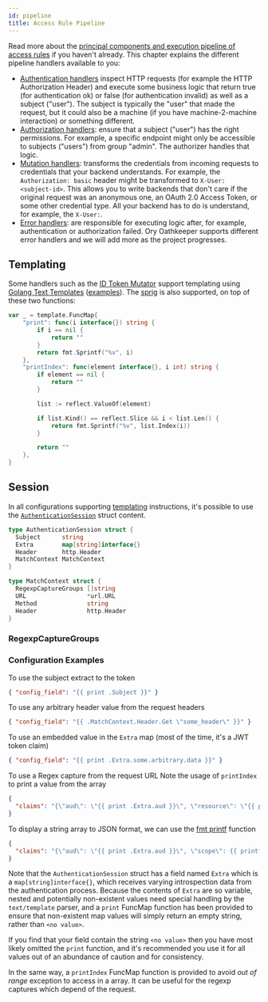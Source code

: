 ```yaml
---
id: pipeline
title: Access Rule Pipeline
---
```


Read more about the
[principal components and execution pipeline of access rules](api-access-rules.md)
if you haven't already. This chapter explains the different pipeline handlers
available to you:

- [Authentication handlers](pipeline/authn.md) inspect HTTP requests (for
  example the HTTP Authorization Header) and execute some business logic that
  return true (for authentication ok) or false (for authentication invalid) as
  well as a subject ("user"). The subject is typically the "user" that made the
  request, but it could also be a machine (if you have machine-2-machine
  interaction) or something different.
- [Authorization handlers](pipeline/authz.md): ensure that a subject ("user")
  has the right permissions. For example, a specific endpoint might only be
  accessible to subjects ("users") from group "admin". The authorizer handles
  that logic.
- [Mutation handlers](pipeline/mutator.md): transforms the credentials from
  incoming requests to credentials that your backend understands. For example,
  the `Authorization: basic` header might be transformed to
  `X-User: <subject-id>`. This allows you to write backends that don't care if
  the original request was an anonymous one, an OAuth 2.0 Access Token, or some
  other credential type. All your backend has to do is understand, for example,
  the `X-User:`.
- [Error handlers](pipeline/error.md): are responsible for executing logic
  after, for example, authentication or authorization failed. Ory Oathkeeper
  supports different error handlers and we will add more as the project
  progresses.

## Templating

Some handlers such as the [ID Token Mutator](pipeline/mutator.md#id_token)
support templating using
[Golang Text Templates](https://golang.org/pkg/text/template/)
([examples](https://blog.gopheracademy.com/advent-2017/using-go-templates/)).
The [sprig](http://masterminds.github.io/sprig/) is also supported, on top of
these two functions:

```go
var _ = template.FuncMap{
    "print": func(i interface{}) string {
        if i == nil {
            return ""
        }
        return fmt.Sprintf("%v", i)
    },
    "printIndex": func(element interface{}, i int) string {
        if element == nil {
            return ""
        }

        list := reflect.ValueOf(element)

        if list.Kind() == reflect.Slice && i < list.Len() {
            return fmt.Sprintf("%v", list.Index(i))
        }

        return ""
    },
}
```

## Session

In all configurations supporting [templating](#templating) instructions, it's
possible to use the
[`AuthenticationSession`](https://github.com/ory/oathkeeper/blob/master/pipeline/authn/authenticator.go#L39)
struct content.

```go
type AuthenticationSession struct {
  Subject      string
  Extra        map[string]interface{}
  Header       http.Header
  MatchContext MatchContext
}

type MatchContext struct {
  RegexpCaptureGroups []string
  URL                 *url.URL
  Method              string
  Header              http.Header
}
```

### RegexpCaptureGroups

### Configuration Examples

To use the subject extract to the token

```json
{ "config_field": "{{ print .Subject }}" }
```

To use any arbitrary header value from the request headers

```json
{ "config_field": "{{ .MatchContext.Header.Get \"some_header\" }}" }
```

To use an embedded value in the `Extra` map (most of the time, it's a JWT token
claim)

```json
{ "config_field": "{{ print .Extra.some.arbitrary.data }}" }
```

To use a Regex capture from the request URL Note the usage of `printIndex` to
print a value from the array

```json
{
  "claims": "{\"aud\": \"{{ print .Extra.aud }}\", \"resource\": \"{{ printIndex .MatchContext.RegexpCaptureGroups 0 }}\""
}
```

To display a string array to JSON format, we can use the
[fmt printf](https://golang.org/pkg/fmt/) function

```json
{
  "claims": "{\"aud\": \"{{ print .Extra.aud }}\", \"scope\": {{ printf \"%+q\" .Extra.scp }}}"
}
```

Note that the `AuthenticationSession` struct has a field named `Extra` which is
a `map[string]interface{}`, which receives varying introspection data from the
authentication process. Because the contents of `Extra` are so variable, nested
and potentially non-existent values need special handling by the `text/template`
parser, and a `print` FuncMap function has been provided to ensure that
non-existent map values will simply return an empty string, rather than
`<no value>`.

If you find that your field contain the string `<no value>` then you have most
likely omitted the `print` function, and it's recommended you use it for all
values out of an abundance of caution and for consistency.

In the same way, a `printIndex` FuncMap function is provided to avoid _out of
range_ exception to access in a array. It can be useful for the regexp captures
which depend of the request.
